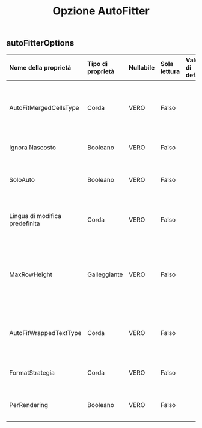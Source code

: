 ﻿---
title: Opzione AutoFitter
second_title: Aspose.Cells Cloud Documen
type: docs
url: /it/specification/model/autofitteroptions/
description: "Aspose.Cells Specifica del modello cloud: AutoFitterOptions. Gestisci facilmente Excel e altri fogli di calcolo con funzionalità come apertura, generazione, modifica, divisione, unione, confronto e conversione"
weight: 50
---
## **autoFitterOptions**

 

| Nome della proprietà| Tipo di proprietà| Nullabile| Sola lettura| Valore di default| Descrizione|
|:- |:- |:- |:- |:- |:- |
| AutoFitMergedCellsType| Corda| VERO| Falso|| Ottiene e imposta il tipo di adattamento automatico dell'altezza della riga delle celle unite.|
| Ignora Nascosto| Booleano| VERO| Falso|| Ignora le righe/colonne nascoste.|
| SoloAuto| Booleano| VERO| Falso|| Indica se inserire solo le righe la cui altezza non è personalizzata.|
| Lingua di modifica predefinita| Corda| VERO| Falso|| Ottiene o imposta la lingua di modifica predefinita.|
| MaxRowHeight| Galleggiante| VERO| Falso|| Ottiene e imposta l'altezza massima della riga (in unità di punti) durante l'adattamento automatico delle righe.|
| AutoFitWrappedTextType| Corda| VERO| Falso||Ottiene e imposta il tipo di testo inserito con adattamento automatico.|
| FormatStrategia| Corda| VERO| Falso|| Ottiene e imposta la strategia formattata.|
| PerRendering| Booleano| VERO| Falso|| Indica se è adatto allo scopo del rendering.|

